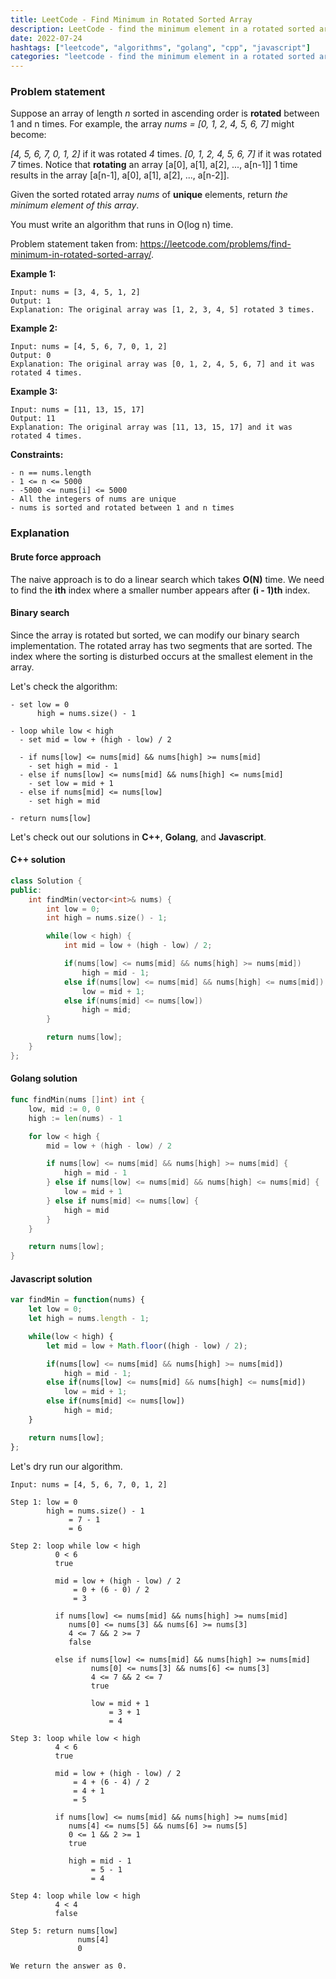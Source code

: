 ```yaml
---
title: LeetCode - Find Minimum in Rotated Sorted Array
description: LeetCode - find the minimum element in a rotated sorted array using C++, Golang, and Javascript.
date: 2022-07-24
hashtags: ["leetcode", "algorithms", "golang", "cpp", "javascript"]
categories: "leetcode - find the minimum element in a rotated sorted array, c++, golang, javascript"
---
```


### Problem statement

Suppose an array of length *n* sorted in ascending order is **rotated** between 1 and n times.
For example, the array *nums = [0, 1, 2, 4, 5, 6, 7]* might become:

*[4, 5, 6, 7, 0, 1, 2]* if it was rotated *4* times.
*[0, 1, 2, 4, 5, 6, 7]* if it was rotated *7* times.
Notice that **rotating** an array [a[0], a[1], a[2], ..., a[n-1]] 1 time results
in the array [a[n-1], a[0], a[1], a[2], ..., a[n-2]].

Given the sorted rotated array *nums* of **unique** elements, return *the minimum element of this array*.

You must write an algorithm that runs in O(log n) time.

Problem statement taken from: <a href='https://leetcode.com/problems/find-minimum-in-rotated-sorted-array/' target='_blank'>https://leetcode.com/problems/find-minimum-in-rotated-sorted-array/</a>.

**Example 1:**

```
Input: nums = [3, 4, 5, 1, 2]
Output: 1
Explanation: The original array was [1, 2, 3, 4, 5] rotated 3 times.
```

**Example 2:**

```
Input: nums = [4, 5, 6, 7, 0, 1, 2]
Output: 0
Explanation: The original array was [0, 1, 2, 4, 5, 6, 7] and it was rotated 4 times.
```

**Example 3:**

```
Input: nums = [11, 13, 15, 17]
Output: 11
Explanation: The original array was [11, 13, 15, 17] and it was rotated 4 times.
```

**Constraints:**

```
- n == nums.length
- 1 <= n <= 5000
- -5000 <= nums[i] <= 5000
- All the integers of nums are unique
- nums is sorted and rotated between 1 and n times
```

### Explanation

#### Brute force approach

The naive approach is to do a linear search which takes **O(N)** time.
We need to find the **ith** index where a smaller number appears after **(i - 1)th** index.

#### Binary search

Since the array is rotated but sorted, we can modify our binary search implementation.
The rotated array has two segments that are sorted.
The index where the sorting is disturbed occurs at the smallest element in the array.

Let's check the algorithm:

```
- set low = 0
      high = nums.size() - 1

- loop while low < high
  - set mid = low + (high - low) / 2

  - if nums[low] <= nums[mid] && nums[high] >= nums[mid]
    - set high = mid - 1
  - else if nums[low] <= nums[mid] && nums[high] <= nums[mid]
    - set low = mid + 1
  - else if nums[mid] <= nums[low]
    - set high = mid

- return nums[low]
```

Let's check out our solutions in **C++**, **Golang**, and **Javascript**.

#### C++ solution

```cpp
class Solution {
public:
    int findMin(vector<int>& nums) {
        int low = 0;
        int high = nums.size() - 1;

        while(low < high) {
            int mid = low + (high - low) / 2;

            if(nums[low] <= nums[mid] && nums[high] >= nums[mid])
                high = mid - 1;
            else if(nums[low] <= nums[mid] && nums[high] <= nums[mid])
                low = mid + 1;
            else if(nums[mid] <= nums[low])
                high = mid;
        }

        return nums[low];
    }
};
```

#### Golang solution

```go
func findMin(nums []int) int {
    low, mid := 0, 0
    high := len(nums) - 1

    for low < high {
        mid = low + (high - low) / 2

        if nums[low] <= nums[mid] && nums[high] >= nums[mid] {
            high = mid - 1
        } else if nums[low] <= nums[mid] && nums[high] <= nums[mid] {
            low = mid + 1
        } else if nums[mid] <= nums[low] {
            high = mid
        }
    }

    return nums[low];
}
```

#### Javascript solution

```javascript
var findMin = function(nums) {
    let low = 0;
    let high = nums.length - 1;

    while(low < high) {
        let mid = low + Math.floor((high - low) / 2);

        if(nums[low] <= nums[mid] && nums[high] >= nums[mid])
            high = mid - 1;
        else if(nums[low] <= nums[mid] && nums[high] <= nums[mid])
            low = mid + 1;
        else if(nums[mid] <= nums[low])
            high = mid;
    }

    return nums[low];
};
```

Let's dry run our algorithm.

```
Input: nums = [4, 5, 6, 7, 0, 1, 2]

Step 1: low = 0
        high = nums.size() - 1
             = 7 - 1
             = 6

Step 2: loop while low < high
          0 < 6
          true

          mid = low + (high - low) / 2
              = 0 + (6 - 0) / 2
              = 3

          if nums[low] <= nums[mid] && nums[high] >= nums[mid]
             nums[0] <= nums[3] && nums[6] >= nums[3]
             4 <= 7 && 2 >= 7
             false

          else if nums[low] <= nums[mid] && nums[high] >= nums[mid]
                  nums[0] <= nums[3] && nums[6] <= nums[3]
                  4 <= 7 && 2 <= 7
                  true

                  low = mid + 1
                      = 3 + 1
                      = 4

Step 3: loop while low < high
          4 < 6
          true

          mid = low + (high - low) / 2
              = 4 + (6 - 4) / 2
              = 4 + 1
              = 5

          if nums[low] <= nums[mid] && nums[high] >= nums[mid]
             nums[4] <= nums[5] && nums[6] >= nums[5]
             0 <= 1 && 2 >= 1
             true

             high = mid - 1
                  = 5 - 1
                  = 4

Step 4: loop while low < high
          4 < 4
          false

Step 5: return nums[low]
               nums[4]
               0

We return the answer as 0.
```

